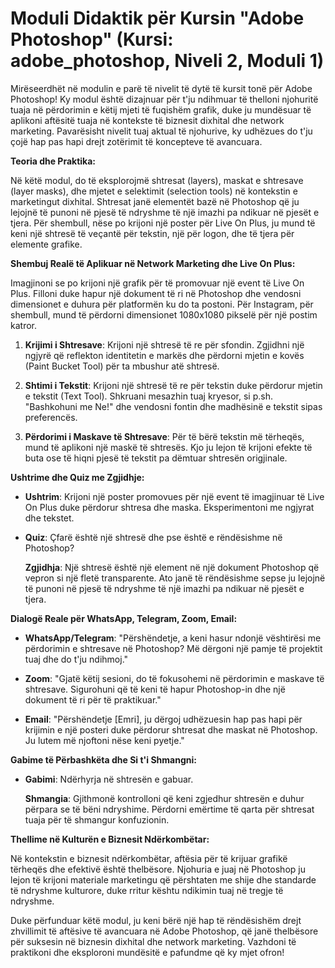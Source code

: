 # **Moduli Didaktik për Kursin "Adobe Photoshop" (Kursi: adobe_photoshop, Niveli 2, Moduli 1)**

Mirëseerdhët në modulin e parë të nivelit të dytë të kursit tonë për Adobe Photoshop! Ky modul është dizajnuar për t'ju ndihmuar të thelloni njohuritë tuaja në përdorimin e këtij mjeti të fuqishëm grafik, duke ju mundësuar të aplikoni aftësitë tuaja në kontekste të biznesit dixhital dhe network marketing. Pavarësisht nivelit tuaj aktual të njohurive, ky udhëzues do t'ju çojë hap pas hapi drejt zotërimit të koncepteve të avancuara.

**Teoria dhe Praktika:**

Në këtë modul, do të eksplorojmë shtresat (layers), maskat e shtresave (layer masks), dhe mjetet e selektimit (selection tools) në kontekstin e marketingut dixhital. Shtresat janë elementët bazë në Photoshop që ju lejojnë të punoni në pjesë të ndryshme të një imazhi pa ndikuar në pjesët e tjera. Për shembull, nëse po krijoni një poster për Live On Plus, ju mund të keni një shtresë të veçantë për tekstin, një për logon, dhe të tjera për elemente grafike.

**Shembuj Realë të Aplikuar në Network Marketing dhe Live On Plus:**

Imagjinoni se po krijoni një grafik për të promovuar një event të Live On Plus. Filloni duke hapur një dokument të ri në Photoshop dhe vendosni dimensionet e duhura për platformën ku do ta postoni. Për Instagram, për shembull, mund të përdorni dimensionet 1080x1080 pikselë për një postim katror.

1. **Krijimi i Shtresave**: Krijoni një shtresë të re për sfondin. Zgjidhni një ngjyrë që reflekton identitetin e markës dhe përdorni mjetin e kovës (Paint Bucket Tool) për ta mbushur atë shtresë.
   
2. **Shtimi i Tekstit**: Krijoni një shtresë të re për tekstin duke përdorur mjetin e tekstit (Text Tool). Shkruani mesazhin tuaj kryesor, si p.sh. "Bashkohuni me Ne!" dhe vendosni fontin dhe madhësinë e tekstit sipas preferencës.

3. **Përdorimi i Maskave të Shtresave**: Për të bërë tekstin më tërheqës, mund të aplikoni një maskë të shtresës. Kjo ju lejon të krijoni efekte të buta ose të hiqni pjesë të tekstit pa dëmtuar shtresën origjinale.

**Ushtrime dhe Quiz me Zgjidhje:**

- **Ushtrim**: Krijoni një poster promovues për një event të imagjinuar të Live On Plus duke përdorur shtresa dhe maska. Eksperimentoni me ngjyrat dhe tekstet.
  
- **Quiz**: Çfarë është një shtresë dhe pse është e rëndësishme në Photoshop?
  
  **Zgjidhja**: Një shtresë është një element në një dokument Photoshop që vepron si një fletë transparente. Ato janë të rëndësishme sepse ju lejojnë të punoni në pjesë të ndryshme të një imazhi pa ndikuar në pjesët e tjera.

**Dialogë Reale për WhatsApp, Telegram, Zoom, Email:**

- **WhatsApp/Telegram**: "Përshëndetje, a keni hasur ndonjë vështirësi me përdorimin e shtresave në Photoshop? Më dërgoni një pamje të projektit tuaj dhe do t'ju ndihmoj."

- **Zoom**: "Gjatë këtij sesioni, do të fokusohemi në përdorimin e maskave të shtresave. Sigurohuni që të keni të hapur Photoshop-in dhe një dokument të ri për të praktikuar."

- **Email**: "Përshëndetje [Emri], ju dërgoj udhëzuesin hap pas hapi për krijimin e një posteri duke përdorur shtresat dhe maskat në Photoshop. Ju lutem më njoftoni nëse keni pyetje."

**Gabime të Përbashkëta dhe Si t'i Shmangni:**

- **Gabimi**: Ndërhyrja në shtresën e gabuar.
  
  **Shmangia**: Gjithmonë kontrolloni që keni zgjedhur shtresën e duhur përpara se të bëni ndryshime. Përdorni emërtime të qarta për shtresat tuaja për të shmangur konfuzionin.

**Thellime në Kulturën e Biznesit Ndërkombëtar:**

Në kontekstin e biznesit ndërkombëtar, aftësia për të krijuar grafikë tërheqës dhe efektivë është thelbësore. Njohuria e juaj në Photoshop ju lejon të krijoni materiale marketingu që përshtaten me shije dhe standarde të ndryshme kulturore, duke rritur kështu ndikimin tuaj në tregje të ndryshme.

Duke përfunduar këtë modul, ju keni bërë një hap të rëndësishëm drejt zhvillimit të aftësive të avancuara në Adobe Photoshop, që janë thelbësore për suksesin në biznesin dixhital dhe network marketing. Vazhdoni të praktikoni dhe eksploroni mundësitë e pafundme që ky mjet ofron!